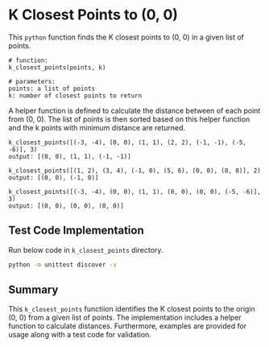 # K Closest Points to (0, 0)

This `python` function finds the K closest points to (0, 0) in a given list of points.

```
# function: 
k_closest_points(points, k)

# parameters:
points: a list of points
k: number of closest points to return
```

A helper function is defined to calculate the distance between of each point from (0, 0).
The list of points is then sorted based on this helper function and the k points with minimum distance are returned.

```
k_closest_points([(-3, -4), (0, 0), (1, 1), (2, 2), (-1, -1), (-5, -6)], 3)
output: [(0, 0), (1, 1), (-1, -1)]

k_closest_points([(1, 2), (3, 4), (-1, 0), (5, 6), (0, 0), (8, 8)], 2)
output: [(0, 0), (-1, 0)]

k_closest_points([(-3, -4), (0, 0), (1, 1), (0, 0), (0, 0), (-5, -6)], 3)
output: [(0, 0), (0, 0), (0, 0)]

```

## Test Code Implementation

Run below code in `k_closest_points` directory.

```bash
python -m unittest discover -v
```

## Summary

This `k_closest_points` functiion identifies the K closest points to the origin (0, 0) from a given list of points. The implementation includes a helper function to calculate distances. Furthermore, examples are provided for usage along with a test code for validation.
